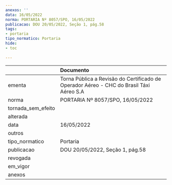 ```yaml
---
anexos: ''
data: 16/05/2022
norma: PORTARIA Nº 8057/SPO, 16/05/2022
publicacao: DOU 20/05/2022, Seção 1, pág.58
tags:
- portaria
tipo_normatico: Portaria
hide: 
- toc 
 
---
```


|                    | Documento                                                                               |
|:-------------------|:----------------------------------------------------------------------------------------|
| ementa             | Torna Pública a Revisão do Certificado de Operador Aéreo - CHC do Brasil Táxi Aéreo S.A |
| norma              | PORTARIA Nº 8057/SPO, 16/05/2022                                                        |
| tornada_sem_efeito |                                                                                         |
| alterada           |                                                                                         |
| data               | 16/05/2022                                                                              |
| outros             |                                                                                         |
| tipo_normatico     | Portaria                                                                                |
| publicacao         | DOU 20/05/2022, Seção 1, pág.58                                                         |
| revogada           |                                                                                         |
| em_vigor           |                                                                                         |
| anexos             |                                                                                         |